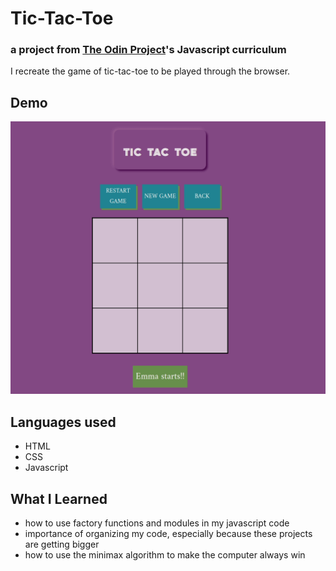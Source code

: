 # Tic-Tac-Toe
### a project from [The Odin Project](https://theodinproject.com)'s Javascript curriculum
I recreate the game of tic-tac-toe to be played through the browser.

## Demo
![gif of tic-tac-toe game](/tic-tac-toe.gif)

## Languages used
  - HTML
  - CSS
  - Javascript

## What I Learned
 - how to use factory functions and modules in my javascript code
 - importance of organizing my code, especially because these projects are getting bigger
 - how to use the minimax algorithm to make the computer always win
